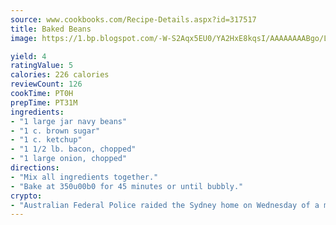 ```yaml
---
source: www.cookbooks.com/Recipe-Details.aspx?id=317517
title: Baked Beans
image: https://1.bp.blogspot.com/-W-S2Aqx5EU0/YA2HxE8kqsI/AAAAAAAABgo/LNxJ2X_rvYgPNsplYMgQNjuwxaZ0e3pQQCLcBGAsYHQ/s320/17.png

yield: 4
ratingValue: 5
calories: 226 calories
reviewCount: 126
cookTime: PT0H
prepTime: PT31M
ingredients:
- "1 large jar navy beans"
- "1 c. brown sugar"
- "1 c. ketchup"
- "1 1/2 lb. bacon, chopped"
- "1 large onion, chopped"
directions:
- "Mix all ingredients together."
- "Bake at 350u00b0 for 45 minutes or until bubbly."
crypto:
- "Australian Federal Police raided the Sydney home on Wednesday of a man named by Wired magazine as the probable creator of cryptocurrency bitcoin, a Reuters witness said."
---
```

